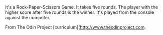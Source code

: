 It's a Rock-Paper-Scissors Game. It takes five rounds.
The player with the higher score after five rounds is the winner.
It's played from the console against the computer.

From The Odin Project [curriculum](http://www.theodinproject.com.
